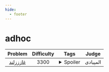 ```yaml
--- 
hide:
  - footer
---
```

# adhoc

| Problem | Difficulty | Tags | Judge | 
| :-----: | :----: | :----: | :----: | 
|[غازززلند](https://quera.org/problemset/107493/)|3300|<details> <summary>Spoiler</summary> <ul><li>random_algorithm</li> <li>adhoc</li></ul> </details>|المپیادی|

